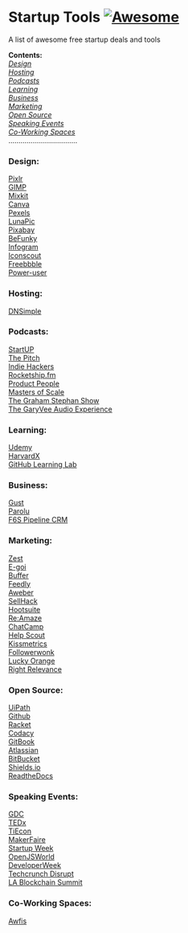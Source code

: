 # Startup Tools [![Awesome](https://cdn.rawgit.com/sindresorhus/awesome/d7305f38d29fed78fa85652e3a63e154dd8e8829/media/badge.svg)](https://github.com/sindresorhus/awesome)
A list of awesome free startup deals and tools  

**Contents:**  
*[Design](https://github.com/Mentors4EDU/Startup-Tools#design)*  
*[Hosting](https://github.com/Mentors4EDU/Startup-Tools#hosting)*  
*[Podcasts](https://github.com/Mentors4EDU/Startup-Tools#podcasts)*  
*[Learning](https://github.com/Mentors4EDU/Startup-Tools#learning)*  
*[Business](https://github.com/Mentors4EDU/Startup-Tools#business)*  
*[Marketing](https://github.com/Mentors4EDU/Startup-Tools#marketing)*  
*[Open Source](https://github.com/Mentors4EDU/Startup-Tools#open-source)*  
*[Speaking Events](https://github.com/Mentors4EDU/Startup-Tools#speaking-events)*  
*[Co-Working Spaces](https://github.com/Mentors4EDU/Startup-Tools#co-working-spaces)*  
..................................
### Design:  
[Pixlr](https://pixlr.com/)  
[GIMP](https://www.gimp.org/)  
[Mixkit](https://mixkit.co)  
[Canva](https://www.canva.com/)  
[Pexels](https://www.pexels.com/)  
[LunaPic](https://www4.lunapic.com/editor/)  
[Pixabay](https://pixabay.com/)  
[BeFunky](https://www.befunky.com/create/photo-editor/)  
[Infogram](https://www.f6s.com/deals/6831/infogram-business-1month-free)  
[Iconscout](https://www.f6s.com/deals/6679/free-icons-for-3-months)  
[Freebbble](http://freebbble.com/)  
[Power-user](https://www.f6s.com/deals/6301/premium-license-for-free)

### Hosting:  
[DNSimple](https://www.f6s.com/deals/287/1-yr-free-dnsimple-hosted-dns)

### Podcasts:
[StartUP](https://gimletmedia.com/shows/startup)  
[The Pitch](https://gimletmedia.com/shows/the-pitch)  
[Indie Hackers](https://www.indiehackers.com/podcast)  
[Rocketship.fm](http://rocketship.fm/)  
[Product People](https://www.productpeople.tv/)   
[Masters of Scale](https://mastersofscale.com/)  
[The Graham Stephan Show](https://www.youtube.com/channel/UCa-ckhlKL98F8YXKQ-BALiw)  
[The GaryVee Audio Experience](https://www.garyvaynerchuk.com/podcast/)

### Learning:  
[Udemy](https://www.udemy.com/courses/it-and-software/?price=price-free&sort=popularity)  
[HarvardX](https://www.edx.org/school/harvardx)  
[GitHub Learning Lab](https://lab.github.com//)

### Business:
[Gust](https://gust.com/)  
[Parolu](https://www.f6s.com/deals/6178/6-months-free-business-plan)  
[F6S Pipeline CRM](https://www.f6s.com/online/pipeline-crm)

### Marketing:  
[Zest](https://zest.is/)  
[E-goi](https://www.f6s.com/deals/4812/1-year-of-free-mkt-automation)  
[Buffer](https://buffer.com/)  
[Feedly](https://feedly.com/i/welcome)  
[Aweber](https://www.f6s.com/deals/4640/60-day-free-trial-of-aweber)  
[SellHack](https://www.f6s.com/deals/5247/100-free-sales-leads)  
[Hootsuite](https://hootsuite.com/)  
[Re:Amaze](https://www.f6s.com/deals/6692/3-months-free)  
[ChatCamp](https://www.f6s.com/deals/9189/3-months-free-growth-plan)  
[Help Scout](https://www.f6s.com/deals/563/3-months-free-trial)  
[Kissmetrics](https://get.kissmetricshq.com/km-schedule-demo/)  
[Followerwonk](https://followerwonk.com/)  
[Lucky Orange](https://www.f6s.com/deals/6268/1-month-free-on-lucky-orange)  
[Right Relevance](https://www.rightrelevance.com/search/influencers)

### Open Source:  
[UiPath](https://www.f6s.com/deals/6049/free-automation-software)  
[Github](https://github.com)  
[Racket](https://racket-lang.org/)  
[Codacy](https://www.codacy.com/pricing)  
[GitBook](https://www.gitbook.com/)  
[Atlassian](https://www.atlassian.com/)  
[BitBucket](https://bitbucket.org/)  
[Shields.io](https://shields.io/)  
[ReadtheDocs](https://readthedocs.org/)

### Speaking Events:
[GDC](https://www.gdconf.com/call-for-submissions)  
[TEDx](https://www.ted.com/tedx/events)  
[TiEcon](https://www.tiecon.org/)  
[MakerFaire](https://makerfaire.com/)  
[Startup Week](https://startupweek.co/)  
[OpenJSWorld](https://events.linuxfoundation.org/openjs-world/program/cfp/)  
[DeveloperWeek](https://www.developerweek.com/conference/call-for-speakers/)  
[Techcrunch Disrupt](https://techcrunch.com/events/disrupt-sf-2020/)  
[LA Blockchain Summit](https://lablockchainsummit.com/speaker-application)

### Co-Working Spaces:
[Awfis](https://www.f6s.com/deals/7915/2-day-free-pass)
